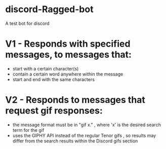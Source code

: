 # discord-Ragged-bot
A test bot for discord

# V1 - Responds with specified messages, to messages that:
-  start with a certain character(s)
-  contain a certain word anywhere within the message
-  start and end with the same characters

# V2 - Responds to messages that request gif responses:
-  the message format must be in "gif x." , where 'x' is the desired search term for the gif
-  uses the GIPHY API instead of the regular Tenor gifs , so results may differ from the search results within the Discord gifs section
